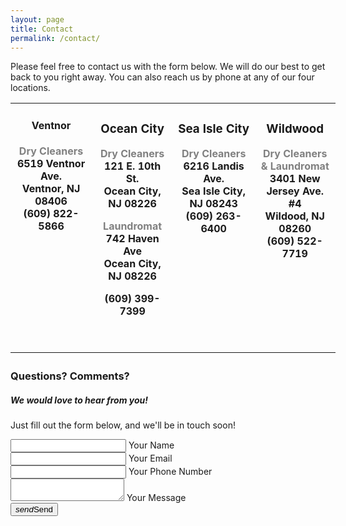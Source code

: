 ```yaml
---
layout: page
title: Contact
permalink: /contact/
---
```


Please feel free to contact us with the form below. We will do our best to get back to you right away. You can also reach us by phone at any of our four locations. 
<br>
<table style="width: 103.226%; border-collapse: collapse; height: 404px;">
<tbody>
<tr>
<td style="width: 25%; text-align: center; vertical-align: top;">
<h4><strong>Ventnor</strong></h4>
<p><span style="color: #808080;"><strong>Dry Cleaners</span><br><strong>6519 Ventnor Ave. <br />Ventnor, NJ 08406<br />(609) 822-5866</strong>
<p>&nbsp;</p>
</td>
<td style="width: 25%; text-align: center; vertical-align: top;">
<h3><strong>Ocean City</strong></h3>
<p><span style="color: #808080;"><strong>Dry Cleaners</strong></span><br><strong>121 E. 10th St.<br />Ocean City, NJ 08226</strong></p>
<p><span style="color: #808080;"><strong>Laundromat</strong></span><br><strong>742 Haven Ave<br />Ocean City, NJ 08226</strong></p>
<p><strong>(609) 399-7399</strong></p>
<p>&nbsp;</p>
</td>
<td style="width: 25%; text-align: center; vertical-align: top;">
<h3><strong>Sea Isle City</strong></h3>
<p><strong><span style="color: #808080;">Dry Cleaners</span></strong><br><strong>6216 Landis Ave.<br />Sea Isle City, NJ 08243<br />(609) 263-6400</strong></p>
</td>
<td style="width: 25%; text-align: center; vertical-align: top;">
<h3><strong>Wildwood</strong></h3>
<p><strong><span style="color: #808080;">Dry Cleaners &amp; Laundromat</span></strong><br><strong>3401 New Jersey Ave. #4<br />Wildood, NJ 08260<br />(609) 522-7719</strong></p>
<p>&nbsp;</p>
</td>
</tr>
</tbody>
</table>

### Questions? Comments?
##### We would love to hear from you!
Just fill out the form below, and we'll be in touch soon!

<div class="row">
  <form class="col s12" method="POST" action="https://formspree.io/sharpcleaners@gmail.com">
    <div class="row">
      <div class="input-field col s12">
        <input id="name" type="text" class="validate" name="name">
        <label for="name">Your Name</label>
      </div>
    </div>
    <div class="row">
      <div class="input-field col s12">
        <input id="email" type="email" class="validate" name="email">
        <label for="email">Your Email</label>
      </div>
    </div>
    <div class="row">
      <div class="input-field col s12">
        <input id="tel" type="tel" class="validate" name="tel">
        <label for="tel">Your Phone Number</label>
      </div>
    </div>
    <div class="row">
      <div class="input-field col s12">
        <textarea id="textarea1" class="materialize-textarea" name="message"></textarea>
        <label for="textarea1">Your Message</label>
      </div>
    </div>
    <button type="submit" class="btn-large waves-effect waves-light blue darken-4"><i class="material-icons right">send</i>Send </button>
  </form>
</div>
